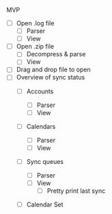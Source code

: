 MVP

- [ ] Open .log file
    - [ ] Parser
    - [ ] View
- [ ] Open .zip file
    - [ ] Decompress & parse
    - [ ] View
- [ ] Drag and drop file to open
- [ ] Overview of sync status
    - [ ] Accounts
        - [ ] Parser
        - [ ] View
    - [ ] Calendars
        - [ ] Parser
        - [ ] View
    - [ ] Sync queues
        - [ ] Parser
        - [ ] View
            - [ ] Pretty print last sync
    - [ ] Calendar Set

